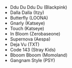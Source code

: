 - Ddu Du Ddu Du (Blackpink)
- Dalla Dalla (Itzy)
- Butterfly (LOONA)
- Gnarly (Katseye)
- Touch (Katseye)
- In Bloom (Zerobaseone)
- Supernova (Aespa)
- Deja Vu (TXT)
- Code 143 (Stray Kids)
- Bboom Bboom (Momoland)
- Gangnam Style (PSY)
